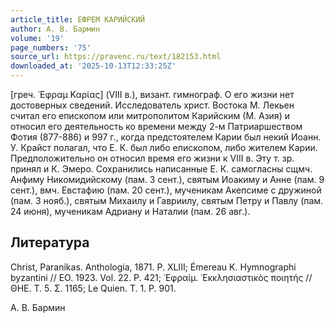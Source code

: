 ```yaml
---
article_title: ЕФРЕМ КАРИЙСКИЙ
author: А. В. Бармин
volume: '19'
page_numbers: '75'
source_url: https://pravenc.ru/text/182153.html
downloaded_at: '2025-10-13T12:33:25Z'
---
```


[греч. ᾿Εφραμ Καρίας] (VIII в.), визант. гимнограф. О его жизни нет достоверных сведений. Исследователь христ. Востока М. Лекьен считал его епископом или митрополитом Карийским (М. Азия) и относил его деятельность ко времени между 2-м Патриаршеством Фотия (877-886) и 997 г., когда предстоятелем Карии был некий Иоанн. У. Крайст полагал, что Е. К. был либо епископом, либо жителем Карии. Предположительно он относил время его жизни к VIII в. Эту т. зр. принял и К. Эмеро. Сохранились написанные Е. К. самогласны сщмч. Анфиму Никомидийскому (пам. 3 сент.), святым Иоакиму и Анне (пам. 9 сент.), вмч. Евстафию (пам. 20 сент.), мученикам Акепсиме с дружиной (пам. 3 нояб.), святым Михаилу и Гавриилу, святым Петру и Павлу (пам. 24 июня), мученикам Адриану и Наталии (пам. 26 авг.).

## Литература

Christ, Paranikas. Anthologia, 1871. P. XLIII; Émereau K. Hymnographi byzantini // EO. 1923. Vol. 22. P. 421; ᾿Εφραίμ. ᾿Εκκλησιαστικὸς ποιητής // ΘΗΕ. Τ. 5. Σ. 1165; Le Quien. T. 1. P. 901.

А. В. Бармин
